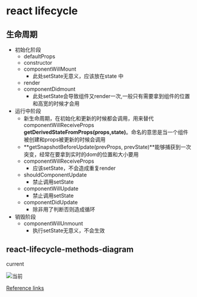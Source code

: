 # react lifecycle


## 生命周期
- 初始化阶段
  - defaultProps
  - constructor
  - componentWillMount
    - 此处setState无意义，应该放在state 中
  - render
  - componentDidmount
    - 此处setState会导致组件又render一次,一般只有需要拿到组件的位置和高宽的时候才会用
- 运行中阶段
  - 新生命周期，在初始化和更新的时候都会调用，用来替代componentWillReceiveProps
   **getDerivedStateFromProps(props,state)**。命名的意思是当一个组件被创建和props被更新的时候会调用
  - **getSnapshotBeforeUpdate(prevProps, prevState)**能够捕获到一次突变，经常在要拿到实时的dom的位置和大小要用
  - componentWillReceiveProps
    - 应该setState，不会造成重复render
  - shouldComponentUpdate
    - 禁止调用setState
  - componentWillUpdate
    - 禁止调用setState
  - componentDidUpdate
    - 除非用了判断否则造成循环
- 销毁阶段
  - componentWillUnmount
    - 执行setState无意义，不会生效
## react-lifecycle-methods-diagram

current 

![当前](http://a1.qpic.cn/psb?/V13Sdu2D3uI4IT/yMPa95WX3kRZxW3M38mOHdwzPx4NeQXAOcoVz7BsInc!/m/dEgBAAAAAAAAnull&bo=wAY4BAAAAAADB9g!&rf=photolist&t=5)


[Reference links](http://projects.wojtekmaj.pl/react-lifecycle-methods-diagram/)